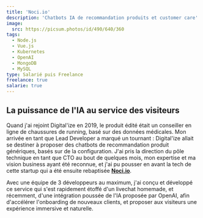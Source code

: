 ```yaml
---
title: 'Noci.io'
description: 'Chatbots IA de recommandation produits et customer care'
image:
  src: https://picsum.photos/id/490/640/360
tags:
  - Node.js
  - Vue.js
  - Kubernetes
  - OpenAI
  - MongoDB
  - MySQL
type: Salarié puis Freelance
freelance: true
salarie: true
---
```


## La puissance de l'IA au service des visiteurs

Quand j'ai rejoint Digital'ize en 2019, le produit édité était un conseiller en ligne de chaussures de running, basé sur des données médicales. Mon arrivée en tant que Lead Developer a marqué un tournant : Digital'ize allait se destiner à proposer des chatbots de recommandation produit génériques, basés sur de la configuration. J'ai pris la direction du pôle technique en tant que CTO au bout de quelques mois, mon expertise et ma vision business ayant été reconnue, et j'ai pu pousser en avant la tech de cette startup qui a été ensuite rebaptisée [**Noci.io**](https://noci.io).

Avec une équipe de 3 développeurs au maximum, j'ai conçu et développé ce service qui s'est rapidement étoffé d'un livechat homemade, et récemment, d'une intégration poussée de l'IA proposée par OpenAI, afin d'accélérer l'onboarding de nouveaux clients, et proposer aux visiteurs une expérience immersive et naturelle.
